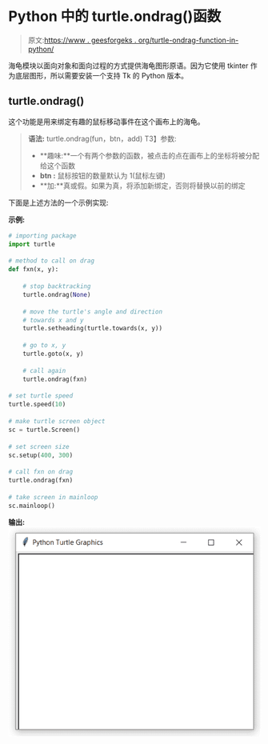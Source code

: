 # Python 中的 turtle.ondrag()函数

> 原文:[https://www . geesforgeks . org/turtle-ondrag-function-in-python/](https://www.geeksforgeeks.org/turtle-ondrag-function-in-python/)

海龟模块以面向对象和面向过程的方式提供海龟图形原语。因为它使用 tkinter 作为底层图形，所以需要安装一个支持 Tk 的 Python 版本。

## turtle.ondrag()

这个功能是用来绑定有趣的鼠标移动事件在这个画布上的海龟。

> **语法:** turtle.ondrag(fun，btn，add)
> T3】参数:
> 
> *   **趣味:**一个有两个参数的函数，被点击的点在画布上的坐标将被分配给这个函数
> *   **btn :** 鼠标按钮的数量默认为 1(鼠标左键)
> *   **加:**真或假。如果为真，将添加新绑定，否则将替换以前的绑定

下面是上述方法的一个示例实现:

**示例:**

```py
# importing package
import turtle

# method to call on drag
def fxn(x, y):

    # stop backtracking
    turtle.ondrag(None) 

    # move the turtle's angle and direction 
    # towards x and y
    turtle.setheading(turtle.towards(x, y))

    # go to x, y
    turtle.goto(x, y)

    # call again
    turtle.ondrag(fxn)

# set turtle speed
turtle.speed(10)

# make turtle screen object
sc = turtle.Screen()

# set screen size
sc.setup(400, 300)

# call fxn on drag
turtle.ondrag(fxn)

# take screen in mainloop
sc.mainloop()
```

**输出:**
![](img/b0263bfa5a702ef2463523831efc0f7d.png)